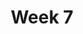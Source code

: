 ---
    title: Week 7
    weekNumber: 7
    days:
      - date: 2023-2-20
        events:
          "N/A (Presidents' Day)":
      - date: 2023-2-22
        events:
          "**LEC 17**{: .label .label-lecture } Regular Expressions":
            "[Ch. 8.1-8.2](https://notes.dsc80.com/content/08/introduction.html)"
          "**Lab 6**{: .label .label-lab } **HTTP and HTML (due 2/22 at 4PM, no slip days)**":
          "**DIS 6**{: .label .label-disc } Lab 6 Reflection (due 2/25)":
      - date: 2023-2-23
        events:
          "**PROJ 3**{: .label .label-proj } **Exploratory Data Analysis 📊 (due 2/23)**":
      - date: 2023-2-24
        events:
          "**LEC 18**{: .label .label-lecture } Text Features":
            "[Ch. 8.1-8.2](https://notes.dsc80.com/content/08/introduction.html)"
                
---